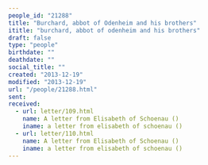 ```yaml
---
people_id: "21288"
title: "Burchard, abbot of Odenheim and his brothers"
ititle: "burchard, abbot of odenheim and his brothers"
draft: false
type: "people"
birthdate: ""
deathdate: ""
social_title: ""
created: "2013-12-19"
modified: "2013-12-19"
url: "/people/21288.html"
sent:
received:
  - url: letter/109.html
    name: A letter from Elisabeth of Schoenau ()
    iname: a letter from elisabeth of schoenau ()
  - url: letter/110.html
    name: A letter from Elisabeth of Schoenau ()
    iname: a letter from elisabeth of schoenau ()
---
```

